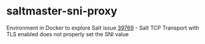 # saltmaster-sni-proxy

Environment in Docker to explore Salt issue [39769](https://github.com/saltstack/salt/issues/39769) - Salt TCP Transport with TLS enabled does not properly set the SNI value

